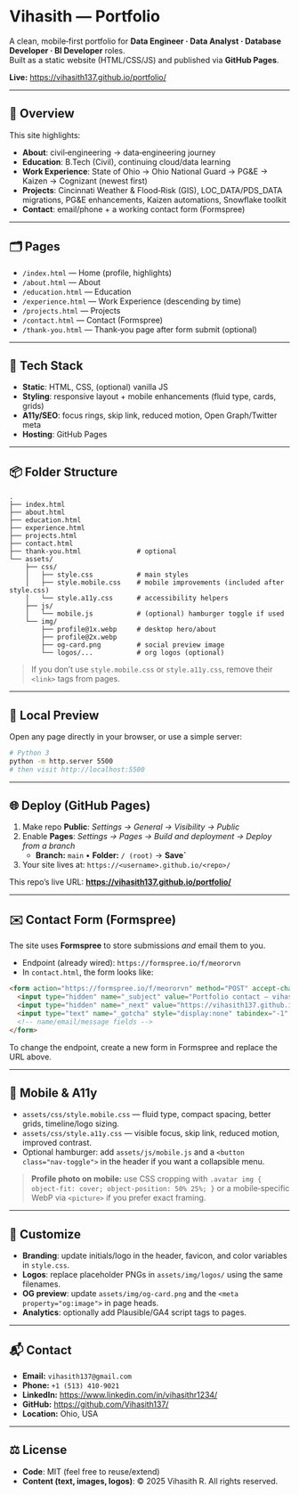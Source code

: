 # Vihasith — Portfolio

A clean, mobile‑first portfolio for **Data Engineer · Data Analyst · Database Developer · BI Developer** roles.  
Built as a static website (HTML/CSS/JS) and published via **GitHub Pages**.

**Live:** https://vihasith137.github.io/portfolio/

---

## 🔎 Overview

This site highlights:
- **About**: civil‑engineering → data‑engineering journey
- **Education**: B.Tech (Civil), continuing cloud/data learning
- **Work Experience**: State of Ohio → Ohio National Guard → PG&E → Kaizen → Cognizant (newest first)
- **Projects**: Cincinnati Weather & Flood‑Risk (GIS), LOC_DATA/PDS_DATA migrations, PG&E enhancements, Kaizen automations, Snowflake toolkit
- **Contact**: email/phone + a working contact form (Formspree)

---

## 🗂 Pages

- `/index.html` — Home (profile, highlights)
- `/about.html` — About
- `/education.html` — Education
- `/experience.html` — Work Experience (descending by time)
- `/projects.html` — Projects
- `/contact.html` — Contact (Formspree)
- `/thank-you.html` — Thank‑you page after form submit (optional)

---

## 🧩 Tech Stack

- **Static**: HTML, CSS, (optional) vanilla JS
- **Styling**: responsive layout + mobile enhancements (fluid type, cards, grids)
- **A11y/SEO**: focus rings, skip link, reduced motion, Open Graph/Twitter meta
- **Hosting**: GitHub Pages

---

## 📦 Folder Structure

```
.
├── index.html
├── about.html
├── education.html
├── experience.html
├── projects.html
├── contact.html
├── thank-you.html              # optional
└── assets/
    ├── css/
    │   ├── style.css           # main styles
    │   ├── style.mobile.css    # mobile improvements (included after style.css)
    │   └── style.a11y.css      # accessibility helpers
    ├── js/
    │   └── mobile.js           # (optional) hamburger toggle if used
    └── img/
        ├── profile@1x.webp     # desktop hero/about
        ├── profile@2x.webp
        ├── og-card.png         # social preview image
        └── logos/...           # org logos (optional)
```

> If you don’t use `style.mobile.css` or `style.a11y.css`, remove their `<link>` tags from pages.

---

## 🚀 Local Preview

Open any page directly in your browser, or use a simple server:

```bash
# Python 3
python -m http.server 5500
# then visit http://localhost:5500
```

---

## 🌐 Deploy (GitHub Pages)

1. Make repo **Public**: *Settings → General → Visibility → Public*  
2. Enable **Pages**: *Settings → Pages → Build and deployment → Deploy from a branch*  
   - **Branch:** `main` • **Folder:** `/ (root)` → **Save`**  
3. Your site lives at: `https://<username>.github.io/<repo>/`

This repo’s live URL: **https://vihasith137.github.io/portfolio/**

---

## ✉️ Contact Form (Formspree)

The site uses **Formspree** to store submissions *and* email them to you.

- Endpoint (already wired): `https://formspree.io/f/meororvn`
- In `contact.html`, the form looks like:

```html
<form action="https://formspree.io/f/meororvn" method="POST" accept-charset="UTF-8">
  <input type="hidden" name="_subject" value="Portfolio contact — vihasith137.github.io/portfolio">
  <input type="hidden" name="_next" value="https://vihasith137.github.io/portfolio/thank-you.html">
  <input type="text" name="_gotcha" style="display:none" tabindex="-1" autocomplete="off">
  <!-- name/email/message fields -->
</form>
```

To change the endpoint, create a new form in Formspree and replace the URL above.

---

## 📱 Mobile & A11y

- `assets/css/style.mobile.css` — fluid type, compact spacing, better grids, timeline/logo sizing.  
- `assets/css/style.a11y.css` — visible focus, skip link, reduced motion, improved contrast.
- Optional hamburger: add `assets/js/mobile.js` and a `<button class="nav-toggle">` in the header if you want a collapsible menu.

> **Profile photo on mobile:** use CSS cropping with `.avatar img { object-fit: cover; object-position: 50% 25%; }` or a mobile‑specific WebP via `<picture>` if you prefer exact framing.

---

## 🔧 Customize

- **Branding**: update initials/logo in the header, favicon, and color variables in `style.css`.
- **Logos**: replace placeholder PNGs in `assets/img/logos/` using the same filenames.
- **OG preview**: update `assets/img/og-card.png` and the `<meta property="og:image">` in page heads.
- **Analytics**: optionally add Plausible/GA4 script tags to pages.

---

## 📬 Contact

- **Email:** `vihasith137@gmail.com`  
- **Phone:** `+1 (513) 410-9021`  
- **LinkedIn:** https://www.linkedin.com/in/vihasithr1234/  
- **GitHub:**  https://github.com/Vihasith137/  
- **Location:** Ohio, USA

---

## ⚖️ License

- **Code**: MIT (feel free to reuse/extend)  
- **Content (text, images, logos)**: © 2025 Vihasith R. All rights reserved.
